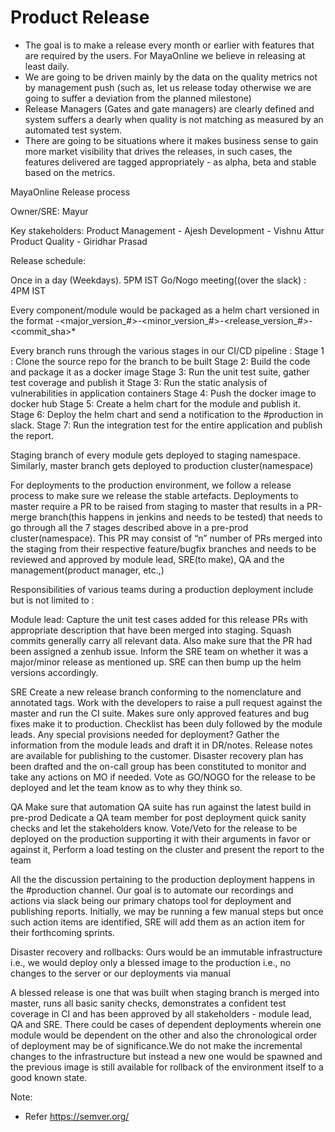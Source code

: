 # Product Release
- The goal is to make a release every month or earlier with features that are required by the users.  For MayaOnline we believe in releasing at least daily.
- We are going to be driven mainly by the data on the quality metrics not by management push (such as, let us release today otherwise we are going to suffer a deviation from the planned milestone) 
- Release Managers (Gates and gate managers)  are clearly defined and system suffers a dearly when quality is not matching as measured by an automated test system.
- There are going to be situations where it makes business sense to gain more market visibility that drives the releases, in such cases, the features delivered are tagged appropriately - as alpha, beta and stable based on the metrics.



MayaOnline Release process

Owner/SRE: Mayur

Key stakeholders:
Product Management - Ajesh
Development - Vishnu Attur
Product Quality - Giridhar Prasad

Release schedule:

Once in a day (Weekdays). 5PM IST
Go/Nogo meeting((over the slack) : 4PM IST 


Every component/module  would be packaged as a  helm chart  versioned in the format <module>-<major_version_#>-<minor_version_#>-<release_version_#>-<commit_sha>*

Every branch runs through the various stages in our CI/CD pipeline :
Stage 1 : Clone the source repo for the branch to be built
Stage 2:  Build the code and package it as a docker image
Stage 3: Run the unit test suite, gather test coverage and publish it
Stage 3: Run the static analysis of vulnerabilities in application containers
Stage 4: Push the docker image to docker hub
Stage 5: Create a helm chart for the module and publish it.
Stage 6: Deploy the helm chart and send a notification to the #production in slack.
Stage 7: Run the integration test for the entire application and publish the report.

Staging branch of every module gets deployed to staging namespace.
Similarly, master branch gets deployed to production cluster(namespace)



For deployments to the production environment, we follow a release process to make sure we release the stable artefacts. Deployments to master require a PR to be raised from staging to master that results in a PR-merge branch(this happens in jenkins and needs to be tested) that needs to go through all the 7 stages described above in a pre-prod cluster(namespace). This PR may consist of “n” number of PRs merged into the staging from their respective feature/bugfix branches and needs to be reviewed and approved by module lead, SRE(to make), QA and the management(product manager, etc.,)

Responsibilities of various teams during a production deployment include but is not limited to :

Module lead:
Capture the unit test cases added for this release
PRs with appropriate description that have been merged into staging. Squash commits generally carry all relevant data. Also make sure that the PR had been assigned a zenhub issue.
Inform the SRE team on whether it was a major/minor release as mentioned up. SRE can then bump up the helm versions accordingly.

SRE 
Create a new release branch conforming to the nomenclature and annotated tags.
Work with the developers to raise a pull request against the master and run the CI suite.
Makes sure only approved features and bug fixes make it to production.
Checklist has been duly followed by the module leads.
Any special provisions needed for deployment?  Gather the information from the module leads and draft it in DR/notes.
Release notes are available for publishing to the customer.
Disaster recovery plan has been drafted and the on-call group has been constituted to monitor and take any actions on MO if needed.
Vote as GO/NOGO for the release to be deployed and let the team know as to why they think so. 

QA 
Make sure that automation QA suite has run against the latest build in pre-prod
Dedicate a QA team member for post deployment quick sanity checks and let the stakeholders know.
Vote/Veto for the release to be deployed on the production supporting it with their arguments in favor or against it,
Perform a load testing on the cluster and present the report to the team

All the the discussion pertaining to the production deployment happens in the #production channel. Our goal is to automate our recordings and actions via slack being our primary chatops tool for deployment and publishing reports. Initially, we may be running a few manual steps but once such action items are identified, SRE will add them as an action item for their forthcoming sprints.

Disaster recovery and rollbacks:
Ours would be an immutable infrastructure i.e., we would deploy only a blessed image to the production i.e., no changes to the server or our deployments via manual 

A blessed release is one that was built when staging branch is merged into master, runs all basic sanity checks, demonstrates a confident test coverage in CI and has been approved by all stakeholders - module lead, QA  and SRE. There could be cases of dependent deployments wherein one module would be dependent on the other and also the chronological order of deployment may be of significance.We do not make the incremental changes to the infrastructure but instead a new one would be spawned and the previous image is still available for rollback of the environment itself to a good known state. 

Note:
* Refer https://semver.org/
